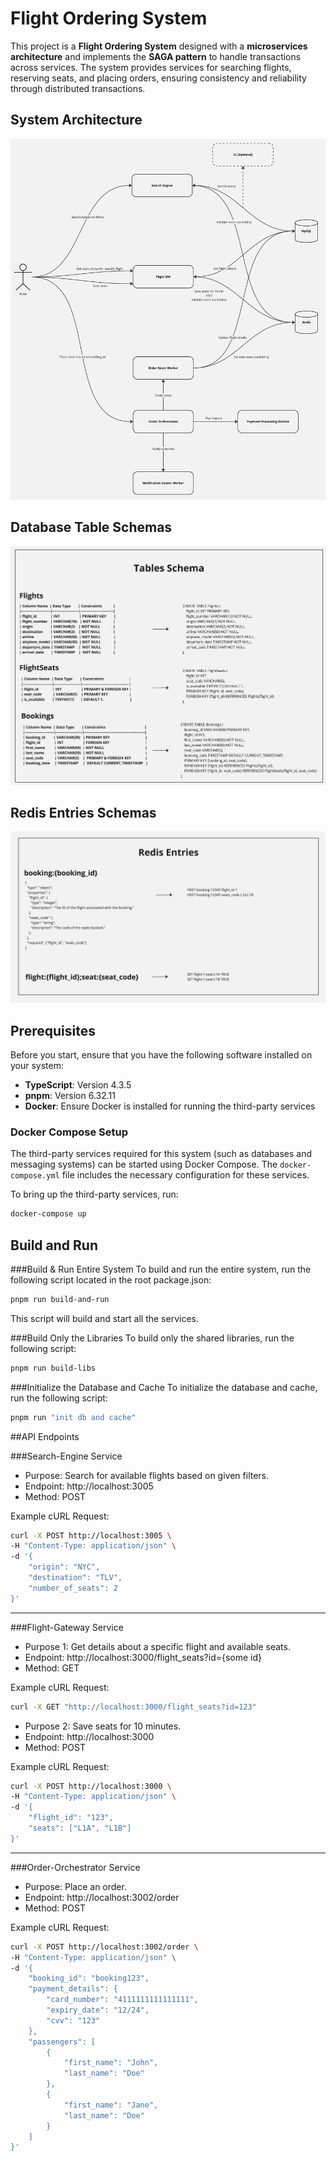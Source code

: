 # Flight Ordering System

This project is a **Flight Ordering System** designed with a **microservices architecture** and implements the **SAGA pattern** to handle transactions across services. The system provides services for searching flights, reserving seats, and placing orders, ensuring consistency and reliability through distributed transactions.

## System Architecture

![My Image](images/Flight_Ordering_Design.jpg)


## Database Table Schemas

![My Image](images/Flight_Tables_Schemas.jpg)

## Redis Entries Schemas

![My Image](images/Flight_Redis.jpg)

## Prerequisites

Before you start, ensure that you have the following software installed on your system:

- **TypeScript**: Version 4.3.5
- **pnpm**: Version 6.32.11
- **Docker**: Ensure Docker is installed for running the third-party services

### Docker Compose Setup

The third-party services required for this system (such as databases and messaging systems) can be started using Docker Compose. The `docker-compose.yml` file includes the necessary configuration for these services.

To bring up the third-party services, run:

```bash
docker-compose up
```

## Build and Run

###Build & Run Entire System
To build and run the entire system, run the following script located in the root package.json:

```bash
pnpm run build-and-run
```

This script will build and start all the services.

###Build Only the Libraries
To build only the shared libraries, run the following script:

```bash
pnpm run build-libs
```

###Initialize the Database and Cache
To initialize the database and cache, run the following script:

```bash
pnpm run "init db and cache"
```

##API Endpoints

###Search-Engine Service
* Purpose: Search for available flights based on given filters.
* Endpoint: http://localhost:3005
* Method: POST

Example cURL Request:

```bash
curl -X POST http://localhost:3005 \
-H "Content-Type: application/json" \
-d '{
    "origin": "NYC",
    "destination": "TLV",
    "number_of_seats": 2
}'
```

---

###Flight-Gateway Service
* Purpose 1: Get details about a specific flight and available seats.
* Endpoint: http://localhost:3000/flight_seats?id={some id}
* Method: GET

Example cURL Request:

```bash
curl -X GET "http://localhost:3000/flight_seats?id=123"
```

* Purpose 2: Save seats for 10 minutes.
* Endpoint: http://localhost:3000
* Method: POST

Example cURL Request:

```bash
curl -X POST http://localhost:3000 \
-H "Content-Type: application/json" \
-d '{
    "flight_id": "123",
    "seats": ["L1A", "L1B"]
}'
```
---

###Order-Orchestrator Service
* Purpose: Place an order.
* Endpoint: http://localhost:3002/order
* Method: POST

Example cURL Request:

```bash
curl -X POST http://localhost:3002/order \
-H "Content-Type: application/json" \
-d '{
    "booking_id": "booking123",
    "payment_details": {
        "card_number": "4111111111111111",
        "expiry_date": "12/24",
        "cvv": "123"
    },
    "passengers": [
        {
            "first_name": "John",
            "last_name": "Doe"
        },
        {
            "first_name": "Jane",
            "last_name": "Doe"
        }
    ]
}'
```